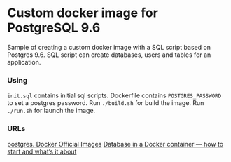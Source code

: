 # Custom docker image for PostgreSQL 9.6
Sample of creating a custom docker image with a SQL script based on Postgres 9.6.
SQL script can create databases, users and tables for an application.

### Using

`init.sql` contains initial sql scripts.
Dockerfile contains `POSTGRES_PASSWORD` to set a postgres password.
Run `./build.sh` for build the image.
Run `./run.sh` for launch the image.

### URLs
[postgres. Docker Official Images](https://hub.docker.com/_/postgres/)
[Database in a Docker container — how to start and what’s it about](https://medium.com/@wkrzywiec/database-in-a-docker-container-how-to-start-and-whats-it-about-5e3ceea77e50)